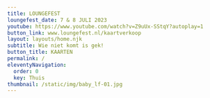 ```yaml
---
title: LOUNGEFEST
loungefest_date: 7 & 8 JULI 2023
youtube: https://www.youtube.com/watch?v=Z9uUx-SStqY?autoplay=1
button_link: www.loungefest.nl/kaartverkoop
layout: layouts/home.njk
subtitle: Wie niet komt is gek!
button_title: KAARTEN
permalink: /
eleventyNavigation:
  order: 0
  key: Thuis
thumbnail: /static/img/baby_lf-01.jpg
---
```

